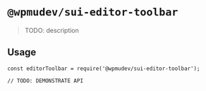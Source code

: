 # `@wpmudev/sui-editor-toolbar`

> TODO: description

## Usage

```
const editorToolbar = require('@wpmudev/sui-editor-toolbar');

// TODO: DEMONSTRATE API
```

